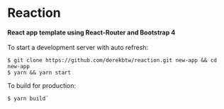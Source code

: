 # Reaction
**React app template using React-Router and Bootstrap 4**
<br/>
<br/>
To start a development server with auto refresh:<br/>
```
$ git clone https://github.com/derekbtw/reaction.git new-app && cd new-app
$ yarn && yarn start
```

To build for production:<br/>
```
$ yarn build`
```
